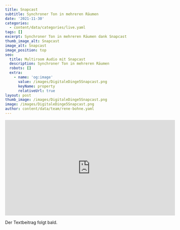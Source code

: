```yaml
---
title: Snapcast
subtitle: Synchroner Ton in mehreren Räumen
date: '2021-11-30'
categories:
  - content/data/categories/live.yaml
tags: []
excerpt: Synchroner Ton in mehreren Räumen dank Snapcast
thumb_image_alt: Snapcast
image_alt: Snapcast
image_position: top
seo:
  title: Multiroom Audio mit Snapcast
  description: Synchroner Ton in mehreren Räumen
  robots: []
  extra:
    - name: 'og:image'
      value: /images/DigitaleDinge5Snapcast.png
      keyName: property
      relativeUrl: true
layout: post
thumb_image: /images/DigitaleDinge5Snapcast.png
image: /images/DigitaleDinge5Snapcast.png
author: content/data/team/rene-bohne.yaml
---
```

<iframe width="560" height="315"
src="https://www.youtube.com/embed/TuAsXwCqSCc?modestbranding=1"
frameborder="0" allow="accelerometer; autoplay; encrypted-media;
gyroscope; picture-in-picture" allowfullscreen>\\\</iframe>

Der Textbeitrag folgt bald.
